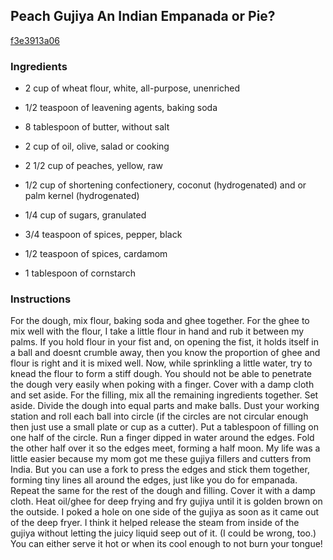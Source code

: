 ## Peach Gujiya An Indian Empanada or Pie?

[f3e3913a06](http://tastykitchen.com/recipes/breakfastbrunch/peach-gujiya-e28093-an-indian-empanada-or-pie/)

### Ingredients

 - 2 cup of wheat flour, white, all-purpose, unenriched

 - 1/2 teaspoon of leavening agents, baking soda

 - 8 tablespoon of butter, without salt

 - 2 cup of oil, olive, salad or cooking

 - 2 1/2 cup of peaches, yellow, raw

 - 1/2 cup of shortening confectionery, coconut (hydrogenated) and or palm kernel (hydrogenated)

 - 1/4 cup of sugars, granulated

 - 3/4 teaspoon of spices, pepper, black

 - 1/2 teaspoon of spices, cardamom

 - 1 tablespoon of cornstarch

### Instructions

For the dough, mix flour, baking soda and ghee together. For the ghee to mix well with the flour, I take a little flour in hand and rub it between my palms. If you hold flour in your fist and, on opening the fist, it holds itself in a ball and doesnt crumble away, then you know the proportion of ghee and flour is right and it is mixed well. Now, while sprinkling a little water, try to knead the flour to form a stiff dough. You should not be able to penetrate the dough very easily when poking with a finger. Cover with a damp cloth and set aside. For the filling, mix all the remaining ingredients together. Set aside. Divide the dough into equal parts and make balls. Dust your working station and roll each ball into circle (if the circles are not circular enough then just use a small plate or cup as a cutter). Put a tablespoon of filling on one half of the circle. Run a finger dipped in water around the edges. Fold the other half over it so the edges meet, forming a half moon. My life was a little easier because my mom got me these gujiya fillers and cutters from India. But you can use a fork to press the edges and stick them together, forming tiny lines all around the edges, just like you do for empanada. Repeat the same for the rest of the dough and filling. Cover it with a damp cloth. Heat oil/ghee for deep frying and fry gujiya until it is golden brown on the outside. I poked a hole on one side of the gujiya as soon as it came out of the deep fryer. I think it helped release the steam from inside of the gujiya without letting the juicy liquid seep out of it. (I could be wrong, too.) You can either serve it hot or when its cool enough to not burn your tongue!